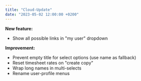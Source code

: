 ```yaml
---
title: "Cloud-Update"
date: "2023-05-02 12:00:00 +0200"
---
```


**New feature:**
- Show all possible links in "my user" dropdown

**Improvement:**
- Prevent empty title for select options (use name as fallback)
- Reset timesheet rates on "create copy"
- Wrap long names in multi-selects
- Rename user-profile menus
